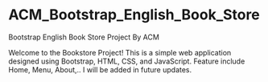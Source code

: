 # ACM_Bootstrap_English_Book_Store
Bootstrap English Book Store Project By ACM

Welcome to the Bookstore Project! This is a simple web application designed using Bootstrap, HTML, CSS, and JavaScript. 
Feature include Home, Menu, About,..
I will be added in future updates.

